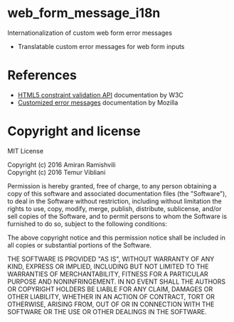 # web_form_message_i18n
Internationalization of custom web form error messages

 - Translatable custom error messages for web form inputs

# References
  - [HTML5 constraint validation API](https://www.w3.org/TR/html5/forms.html#the-constraint-validation-api) documentation by W3C
  - [Customized error messages](https://developer.mozilla.org/en-US/docs/Web/Guide/HTML/Forms/Data_form_validation#Customized_error_messages) documentation by Mozilla

# Copyright and license

MIT License

Copyright (c) 2016 Amiran Ramishvili    
Copyright (c) 2016 Temur Vibliani    

Permission is hereby granted, free of charge, to any person obtaining a copy
of this software and associated documentation files (the "Software"), to deal
in the Software without restriction, including without limitation the rights
to use, copy, modify, merge, publish, distribute, sublicense, and/or sell
copies of the Software, and to permit persons to whom the Software is
furnished to do so, subject to the following conditions:

The above copyright notice and this permission notice shall be included in all
copies or substantial portions of the Software.

THE SOFTWARE IS PROVIDED "AS IS", WITHOUT WARRANTY OF ANY KIND, EXPRESS OR
IMPLIED, INCLUDING BUT NOT LIMITED TO THE WARRANTIES OF MERCHANTABILITY,
FITNESS FOR A PARTICULAR PURPOSE AND NONINFRINGEMENT. IN NO EVENT SHALL THE
AUTHORS OR COPYRIGHT HOLDERS BE LIABLE FOR ANY CLAIM, DAMAGES OR OTHER
LIABILITY, WHETHER IN AN ACTION OF CONTRACT, TORT OR OTHERWISE, ARISING FROM,
OUT OF OR IN CONNECTION WITH THE SOFTWARE OR THE USE OR OTHER DEALINGS IN THE
SOFTWARE.
